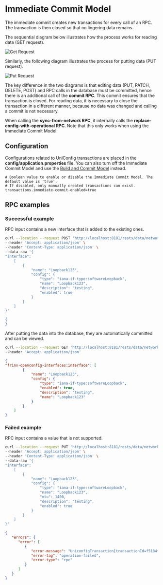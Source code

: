 # Immediate Commit Model

The immediate commit creates new transactions for every call of an RPC.
The transaction is then closed so that no lingering data remains.

The sequential diagram below illustrates how the process works for reading data
(GET request).

![Get Request](get-request.png)

Similarly, the following diagram illustrates the process for putting data (PUT
request).

![Put Request](put-request.png)

The key difference in the two diagrams is that editing data (PUT, PATCH, DELETE,
POST) and RPC calls in the database must be committed, hence there is an
additional call of the **commit RPC**. This commit ensures that the transaction
is closed. For reading data, it is necessary to close the transaction in a
different manner, because no data was changed and calling a commit is not
necessary.

When calling the **sync-from-network RPC**, it internally calls the
**replace-config-with-operational RPC**. Note that this only works when
using the Immediate Commit Model.

## Configuration

Configurations related to UniConfig transactions are placed in the
**config/application.properties** file. You can also turn off the Immediate
Commit Model and use the 
[Build and Commit Model](../build-and-commit-model/readme.md) instead.


```properties Transaction property snippet
# Boolean value to enable or disable the Immediate Commit Model. The default value is 'true'.
# If disabled, only manually created transactions can exist.
transactions.immediate-commit-enabled=true
```

## RPC examples

### Successful example

RPC input contains a new interface that is added to the existing ones.

```bash RPC Request
curl --location --request POST 'http://localhost:8181/rests/data/network-topology:network-topology/topology=uniconfig/node=R1/frinx-uniconfig-topology:configuration/frinx-openconfig-interfaces:interfaces/interface=Loopback123' \
--header 'Accept: application/json' \
--header 'Content-Type: application/json' \
--data-raw '{
"interface":
    [
        {
            "name": "Loopback123",
            "config": {
                "type": "iana-if-type:softwareLoopback",
                "name": "Loopback123",
                "description": "testing",
                "enabled": true
            }
        }
    ]
}'
```

```json RPC Response, Status: 200
{
}
```

After putting the data into the database, they are automatically committed and
can be viewed.

```bash RPC Request
curl --location --request GET 'http://localhost:8181/rests/data/network-topology:network-topology/topology=uniconfig/node=R1/frinx-uniconfig-topology:configuration/frinx-openconfig-interfaces:interfaces/interface=Loopback123?content=nonconfig' \
--header 'Accept: application/json'
```

```json RPC Response, Status: 200
{
"frinx-openconfig-interfaces:interface": [
        {
            "name": "Loopback123",
            "config": {
                "type": "iana-if-type:softwareLoopback",
                "enabled": true,
                "description": "testing",
                "name": "Loopback123"
            }
        }
    ]
}
```

### Failed example

RPC input contains a value that is not supported.

```bash RPC Request
curl --location --request PUT 'http://localhost:8181/rests/data/network-topology:network-topology/topology=uniconfig/node=R1/frinx-uniconfig-topology:configuration/frinx-openconfig-interfaces:interfaces/interface=Loopback123' \
--header 'Accept: application/json' \
--header 'Content-Type: application/json' \
--data-raw '{
"interface":
    [
        {
            "name": "Loopback123",
            "config": {
                "type": "iana-if-type:softwareLoopback",
                "name": "Loopback123",
                "mtu": 1400,
                "description": "testing",
                "enabled": true
            }
        }
    ]
}'
```

```json RPC Response, Status: 500
{
   "errors": {
      "error": [
         {
            "error-message": "UniconfigTransaction[transactionId=f5184f5d-c0bc-4abc-a591-eeddb704eac1, creationTime=2021-10-12T12:06:00.028925Z, readWriteTx=f5184f5d-c0bc-4abc-a591-eeddb704eac1]: The commit RPC returned FAIL status. \\n Bulk update failed because: Tue Oct 12 12:06:09.478 UTC\\r\\n!! SEMANTIC ERRORS: This configuration was rejected by \\r\\n!! the system due to semantic errors. The individual \\r\\n!! errors with each failed configuration command can be \\r\\n!! found below.\\r\\n\\r\\n\\r\\ninterface Loopback123\\r\\n mtu 1400\\r\\n!!% This operation is not supported: The interface owner has not registered support for MTU\\r\\n!\\r\\nend",
            "error-tag": "operation-failed",
            "error-type": "rpc"
         }
      ]
   }
}
```
